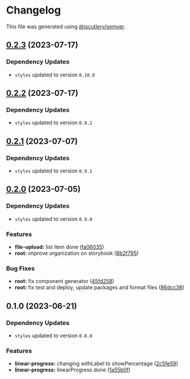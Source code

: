 # Changelog

This file was generated using [@jscutlery/semver](https://github.com/jscutlery/semver).

## [0.2.3](https://github.com/Novatics/novatics-ui/compare/linear-progress-0.2.2...linear-progress-0.2.3) (2023-07-17)

### Dependency Updates

* `styles` updated to version `0.10.0`
## [0.2.2](https://github.com/Novatics/novatics-ui/compare/linear-progress-0.2.1...linear-progress-0.2.2) (2023-07-17)

### Dependency Updates

* `styles` updated to version `0.9.2`
## [0.2.1](https://github.com/Novatics/novatics-ui/compare/linear-progress-0.2.0...linear-progress-0.2.1) (2023-07-07)

### Dependency Updates

* `styles` updated to version `0.9.1`
## [0.2.0](https://github.com/Novatics/novatics-ui/compare/linear-progress-0.1.0...linear-progress-0.2.0) (2023-07-05)

### Dependency Updates

* `styles` updated to version `0.9.0`

### Features

* **file-upload:** list item done ([fa06035](https://github.com/Novatics/novatics-ui/commit/fa060355b1847762462a45313e9419efe229c69d))
* **root:** improve organization on storybook ([8b2f795](https://github.com/Novatics/novatics-ui/commit/8b2f795811ab8304bb7d6ce2f56311949b3561d1))


### Bug Fixes

* **root:** fix component generator ([45fd258](https://github.com/Novatics/novatics-ui/commit/45fd25822651eb9e229b868ddba37f443c9928e2))
* **root:** fix test and deploy, update packages and format files ([86dcc38](https://github.com/Novatics/novatics-ui/commit/86dcc38a7efde19ca7051746e646663aea19ee28))

## 0.1.0 (2023-06-21)

### Dependency Updates

* `styles` updated to version `0.8.0`

### Features

* **linear-progress:** changing withLabel to showPercentage ([2c5fe59](https://github.com/Novatics/novatics-ui/commit/2c5fe59618e56fb30aac146dd7f16146dce6348b))
* **linear-progress:** linearProgress done ([1a55b0f](https://github.com/Novatics/novatics-ui/commit/1a55b0f59f617e5a7da2d08d79f2d476a9526819))
